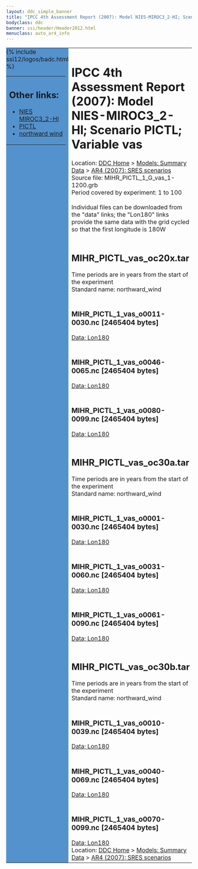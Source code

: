 ```yaml
---
layout: ddc_simple_banner
title: "IPCC 4th Assessment Report (2007): Model NIES-MIROC3_2-HI; Scenario PICTL; Variable vas"
bodyclass: ddc
banner: ssi/header/Header2012.html
menuclass: auto_ar4_info
---
```



<table width="100%" border="0" cellspacing="0" cellpadding="0" style="border-collapse: collapse;">
<tr style="margin:0;padding:0;border:0;">
<td style="margin:0;padding:0;border:0;height:1pt;width:150pt;background:#5492CD;" valign="top" >

<div id="lh-col2" class="auto_ar4_info">
<table class="menumain" bgcolor="#5492CD" cellspacing="0" width="100%" border="0">
<tr><td>
<h2> Other links:</h2>
<ul>
<li><a href="/auto/ar4/model-NIES-MIROC3_2-HI.html">NIES<br/>MIROC3_2-HI</a></li>
<li><a href="/auto/ar4/scenario-PICTL.html">PICTL</a></li>
<li><a href="/auto/ar4/var-northward_wind.html">northward wind</a></li>
</ul>
</td></tr>
{% include ssi12/logos/badc.html %}
</table>
</div>
</td>
<td><h1>IPCC 4th Assessment Report (2007): Model NIES-MIROC3_2-HI; Scenario PICTL; Variable vas</h1>

<!-- Breadcrumb1 -->
<div id="breadcrumb1" align="left">
Location: <a href="/index.html">DDC Home</a> > <a href="/sim/gcm_clim/">Models: Summary Data</a>
> <a href="/sim/gcm_clim/SRES_AR4/index.html">AR4 (2007): SRES scenarios</a>
</div>
<!-- End of Breadcrumb1 -->Source file: MIHR_PICTL_1_G_vas_1-1200.grb
<br/>
Period covered by experiment: 1 to 100<br/>
<br/>Individual files can be downloaded from the "data" links; the "Lon180" links provide the same data
         with the grid cycled so that the first longitude is 180W<br/>
<br/><h2>MIHR_PICTL_vas_oc20x.tar</h2>
Time periods are in years from the start of the experiment<br/>
Standard name: northward_wind<br>
<br/><h3>MIHR_PICTL_1_vas_o0011-0030.nc [2465404 bytes]</h3>
<a href="/cgi-bin/downl/ar4_nc/vas/MIHR_PICTL_1_vas_o0011-0030.nc">Data; </a><a href="/cgi-bin/downl/ar4_nc/vas/MIHR_PICTL_1_vas_o0011-0030.cyto180.nc"> Lon180</a><br/>
<br/><h3>MIHR_PICTL_1_vas_o0046-0065.nc [2465404 bytes]</h3>
<a href="/cgi-bin/downl/ar4_nc/vas/MIHR_PICTL_1_vas_o0046-0065.nc">Data; </a><a href="/cgi-bin/downl/ar4_nc/vas/MIHR_PICTL_1_vas_o0046-0065.cyto180.nc"> Lon180</a><br/>
<br/><h3>MIHR_PICTL_1_vas_o0080-0099.nc [2465404 bytes]</h3>
<a href="/cgi-bin/downl/ar4_nc/vas/MIHR_PICTL_1_vas_o0080-0099.nc">Data; </a><a href="/cgi-bin/downl/ar4_nc/vas/MIHR_PICTL_1_vas_o0080-0099.cyto180.nc"> Lon180</a><br/>
<br/><h2>MIHR_PICTL_vas_oc30a.tar</h2>
Time periods are in years from the start of the experiment<br/>
Standard name: northward_wind<br>
<br/><h3>MIHR_PICTL_1_vas_o0001-0030.nc [2465404 bytes]</h3>
<a href="/cgi-bin/downl/ar4_nc/vas/MIHR_PICTL_1_vas_o0001-0030.nc">Data; </a><a href="/cgi-bin/downl/ar4_nc/vas/MIHR_PICTL_1_vas_o0001-0030.cyto180.nc"> Lon180</a><br/>
<br/><h3>MIHR_PICTL_1_vas_o0031-0060.nc [2465404 bytes]</h3>
<a href="/cgi-bin/downl/ar4_nc/vas/MIHR_PICTL_1_vas_o0031-0060.nc">Data; </a><a href="/cgi-bin/downl/ar4_nc/vas/MIHR_PICTL_1_vas_o0031-0060.cyto180.nc"> Lon180</a><br/>
<br/><h3>MIHR_PICTL_1_vas_o0061-0090.nc [2465404 bytes]</h3>
<a href="/cgi-bin/downl/ar4_nc/vas/MIHR_PICTL_1_vas_o0061-0090.nc">Data; </a><a href="/cgi-bin/downl/ar4_nc/vas/MIHR_PICTL_1_vas_o0061-0090.cyto180.nc"> Lon180</a><br/>
<br/><h2>MIHR_PICTL_vas_oc30b.tar</h2>
Time periods are in years from the start of the experiment<br/>
Standard name: northward_wind<br>
<br/><h3>MIHR_PICTL_1_vas_o0010-0039.nc [2465404 bytes]</h3>
<a href="/cgi-bin/downl/ar4_nc/vas/MIHR_PICTL_1_vas_o0010-0039.nc">Data; </a><a href="/cgi-bin/downl/ar4_nc/vas/MIHR_PICTL_1_vas_o0010-0039.cyto180.nc"> Lon180</a><br/>
<br/><h3>MIHR_PICTL_1_vas_o0040-0069.nc [2465404 bytes]</h3>
<a href="/cgi-bin/downl/ar4_nc/vas/MIHR_PICTL_1_vas_o0040-0069.nc">Data; </a><a href="/cgi-bin/downl/ar4_nc/vas/MIHR_PICTL_1_vas_o0040-0069.cyto180.nc"> Lon180</a><br/>
<br/><h3>MIHR_PICTL_1_vas_o0070-0099.nc [2465404 bytes]</h3>
<a href="/cgi-bin/downl/ar4_nc/vas/MIHR_PICTL_1_vas_o0070-0099.nc">Data; </a><a href="/cgi-bin/downl/ar4_nc/vas/MIHR_PICTL_1_vas_o0070-0099.cyto180.nc"> Lon180</a><br/>
<!-- Breadcrumb2 -->
<div id="breadcrumb2" align="left">
Location: <a href="/index.html">DDC Home</a> > <a href="/sim/gcm_clim/">Models: Summary Data</a>
> <a href="/sim/gcm_clim/SRES_AR4/index.html">AR4 (2007): SRES scenarios</a>
</div>
<!-- End of Breadcrumb2 --></td></tr></table>
